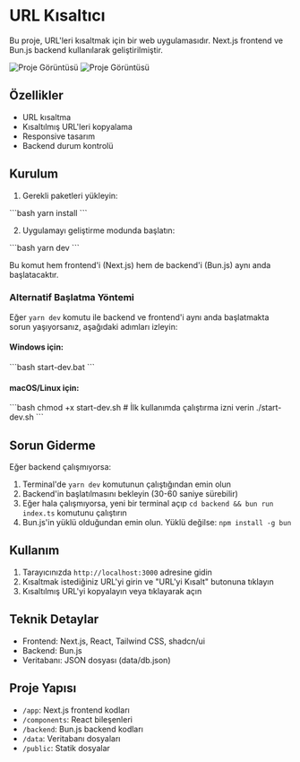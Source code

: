 # URL Kısaltıcı

Bu proje, URL'leri kısaltmak için bir web uygulamasıdır. Next.js frontend ve Bun.js backend kullanılarak geliştirilmiştir.

![Proje Görüntüsü](https://i.imgur.com/XWPpAN6.png)
![Proje Görüntüsü](https://i.imgur.com/DYZs2uT.png) 

## Özellikler

- URL kısaltma
- Kısaltılmış URL'leri kopyalama
- Responsive tasarım
- Backend durum kontrolü

## Kurulum

1. Gerekli paketleri yükleyin:

\`\`\`bash
yarn install
\`\`\`

2. Uygulamayı geliştirme modunda başlatın:

\`\`\`bash
yarn dev
\`\`\`

Bu komut hem frontend'i (Next.js) hem de backend'i (Bun.js) aynı anda başlatacaktır.

### Alternatif Başlatma Yöntemi

Eğer `yarn dev` komutu ile backend ve frontend'i aynı anda başlatmakta sorun yaşıyorsanız, aşağıdaki adımları izleyin:

#### Windows için:

\`\`\`bash
start-dev.bat
\`\`\`

#### macOS/Linux için:

\`\`\`bash
chmod +x start-dev.sh  # İlk kullanımda çalıştırma izni verin
./start-dev.sh
\`\`\`

## Sorun Giderme

Eğer backend çalışmıyorsa:

1. Terminal'de `yarn dev` komutunun çalıştığından emin olun
2. Backend'in başlatılmasını bekleyin (30-60 saniye sürebilir)
3. Eğer hala çalışmıyorsa, yeni bir terminal açıp `cd backend && bun run index.ts` komutunu çalıştırın
4. Bun.js'in yüklü olduğundan emin olun. Yüklü değilse: `npm install -g bun`

## Kullanım

1. Tarayıcınızda `http://localhost:3000` adresine gidin
2. Kısaltmak istediğiniz URL'yi girin ve "URL'yi Kısalt" butonuna tıklayın
3. Kısaltılmış URL'yi kopyalayın veya tıklayarak açın

## Teknik Detaylar

- Frontend: Next.js, React, Tailwind CSS, shadcn/ui
- Backend: Bun.js
- Veritabanı: JSON dosyası (data/db.json)

## Proje Yapısı

- `/app`: Next.js frontend kodları
- `/components`: React bileşenleri
- `/backend`: Bun.js backend kodları
- `/data`: Veritabanı dosyaları
- `/public`: Statik dosyalar
